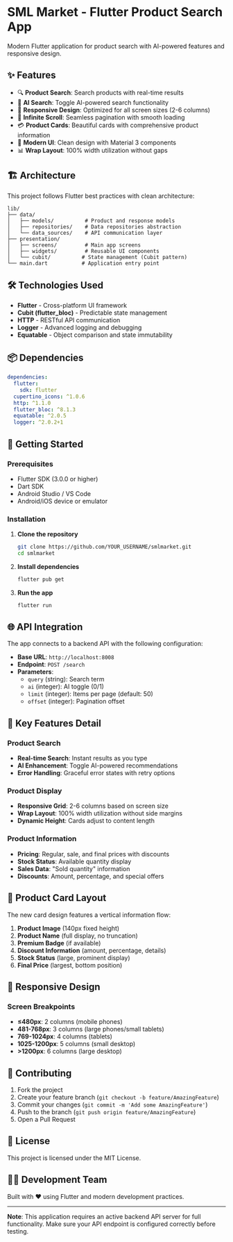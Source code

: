 # SML Market - Flutter Product Search App

Modern Flutter application for product search with AI-powered features and responsive design.

## ✨ Features

- 🔍 **Product Search**: Search products with real-time results
- 🧠 **AI Search**: Toggle AI-powered search functionality  
- 📱 **Responsive Design**: Optimized for all screen sizes (2-6 columns)
- 🔄 **Infinite Scroll**: Seamless pagination with smooth loading
- 💳 **Product Cards**: Beautiful cards with comprehensive product information
- 🎨 **Modern UI**: Clean design with Material 3 components
- 📊 **Wrap Layout**: 100% width utilization without gaps

## 🏗️ Architecture

This project follows Flutter best practices with clean architecture:

```
lib/
├── data/
│   ├── models/          # Product and response models
│   ├── repositories/    # Data repositories abstraction
│   └── data_sources/    # API communication layer
├── presentation/
│   ├── screens/         # Main app screens
│   ├── widgets/         # Reusable UI components
│   └── cubit/          # State management (Cubit pattern)
└── main.dart           # Application entry point
```

## 🛠️ Technologies Used

- **Flutter** - Cross-platform UI framework
- **Cubit (flutter_bloc)** - Predictable state management
- **HTTP** - RESTful API communication
- **Logger** - Advanced logging and debugging
- **Equatable** - Object comparison and state immutability

## 📦 Dependencies

```yaml
dependencies:
  flutter:
    sdk: flutter
  cupertino_icons: ^1.0.6
  http: ^1.1.0
  flutter_bloc: ^8.1.3
  equatable: ^2.0.5
  logger: ^2.0.2+1
```

## 🚀 Getting Started

### Prerequisites
- Flutter SDK (3.0.0 or higher)
- Dart SDK  
- Android Studio / VS Code
- Android/iOS device or emulator

### Installation

1. **Clone the repository**
   ```bash
   git clone https://github.com/YOUR_USERNAME/smlmarket.git
   cd smlmarket
   ```

2. **Install dependencies**
   ```bash
   flutter pub get
   ```

3. **Run the app**
   ```bash
   flutter run
   ```

## 🌐 API Integration

The app connects to a backend API with the following configuration:

- **Base URL**: `http://localhost:8008`
- **Endpoint**: `POST /search`
- **Parameters**: 
  - `query` (string): Search term
  - `ai` (integer): AI toggle (0/1)
  - `limit` (integer): Items per page (default: 50)
  - `offset` (integer): Pagination offset

## 📱 Key Features Detail

### Product Search
- **Real-time Search**: Instant results as you type
- **AI Enhancement**: Toggle AI-powered recommendations
- **Error Handling**: Graceful error states with retry options

### Product Display
- **Responsive Grid**: 2-6 columns based on screen size
- **Wrap Layout**: 100% width utilization without side margins
- **Dynamic Height**: Cards adjust to content length

### Product Information
- **Pricing**: Regular, sale, and final prices with discounts
- **Stock Status**: Available quantity display
- **Sales Data**: "Sold quantity" information  
- **Discounts**: Amount, percentage, and special offers

## 🎯 Product Card Layout

The new card design features a vertical information flow:

1. **Product Image** (140px fixed height)
2. **Product Name** (full display, no truncation)
3. **Premium Badge** (if available)
4. **Discount Information** (amount, percentage, details)
5. **Stock Status** (large, prominent display)
6. **Final Price** (largest, bottom position)

## 📱 Responsive Design

### Screen Breakpoints
- **≤480px**: 2 columns (mobile phones)
- **481-768px**: 3 columns (large phones/small tablets)
- **769-1024px**: 4 columns (tablets)
- **1025-1200px**: 5 columns (small desktop)
- **>1200px**: 6 columns (large desktop)

## 🤝 Contributing

1. Fork the project
2. Create your feature branch (`git checkout -b feature/AmazingFeature`)
3. Commit your changes (`git commit -m 'Add some AmazingFeature'`)
4. Push to the branch (`git push origin feature/AmazingFeature`)
5. Open a Pull Request

## 📄 License

This project is licensed under the MIT License.

## 👨‍💻 Development Team

Built with ❤️ using Flutter and modern development practices.

---

**Note**: This application requires an active backend API server for full functionality. Make sure your API endpoint is configured correctly before testing.
